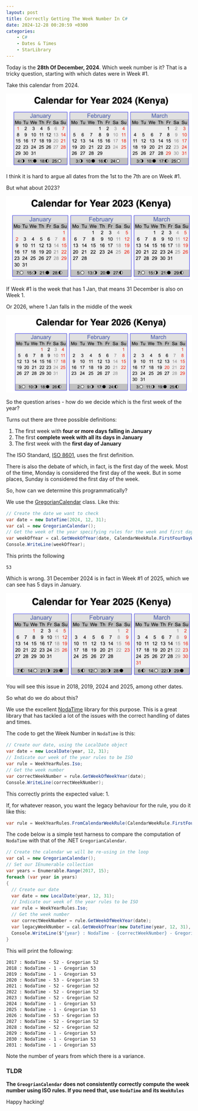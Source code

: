 ```yaml
---
layout: post
title: Correctly Getting The Week Number In C#
date: 2024-12-28 00:20:59 +0300
categories:	
    - C#
    - Dates & Times
    - StarLibrary
---
```


Today is the **28th Of December, 2024**. Which week number is it? That is a tricky question, starting with which dates were in Week #1.

Take this calendar from 2024.

![Calendar2024](../images/2024/12/Calendar2024.png)

I think it is hard to argue all dates from the 1st to the 7th are on Week #1.

But what about 2023?

![Calendar2023](../images/2024/12/Calendar2023.png)

If Week #1 is the week that has 1 Jan, that means 31 December is also on Week 1.

Or 2026, where 1 Jan falls in the middle of the week

![Calendar2026](../images/2024/12/Calendar2026.png)

So the question arises - how do we decide which is the first week of the year?

Turns out there are three possible definitions:

1. The first week with **four or more days falling in January**
2. The first **complete week with all its days in January**
3. The first week with the **first day of January**

The ISO Standard, [ISO 8601](https://en.wikipedia.org/wiki/ISO_8601), uses the first definition.

There is also the debate of which, in fact, is the first day of the week. Most of the time, Monday is considered the first day of the week. But in some places, Sunday is considered the first day of the week.

So, how can we determine this programmatically?

We use the [GregorianCalendar](https://learn.microsoft.com/en-us/dotnet/api/system.globalization.gregoriancalendar?view=net-9.0) class. Like this:

```csharp
// Create the date we want to check
var date = new DateTime(2024, 12, 31);
var cal = new GregorianCalendar();
// Get the week of the year specifying rules for the week and first day
var weekOfYear = cal.GetWeekOfYear(date, CalendarWeekRule.FirstFourDayWeek, DayOfWeek.Monday);
Console.WriteLine(weekOfYear);
```

This prints the following

```plaintext
53
```

Which is wrong. 31 December 2024 is in fact in Week #1 of 2025, which we can see has 5 days in January.

![Calendar2025](../images/2024/12/Calendar2025.png)

You will see this issue in 2018, 2019, 2024 and 2025, among other dates.

So what do we do about this?

We use the excellent [NodaTime](https://nodatime.org/) library for this purpose. This is a great library that has tackled a lot of the issues with the correct handling of dates and times.

The code to get the Week Number in `NodaTime` is this:

```csharp
// Create our date, using the LocalDate object
var date = new LocalDate(year, 12, 31);
// Indicate our week of the year rules to be ISO
var rule = WeekYearRules.Iso;
// Get the week number
var correctWeekNumber = rule.GetWeekOfWeekYear(date);
Console.WriteLine(correctWeekNumber);
```

This correctly prints the expected value: 1.

If, for whatever reason, you want the legacy behaviour for the rule, you do it like this:

```csharp
var rule = WeekYearRules.FromCalendarWeekRule(CalendarWeekRule.FirstFourDayWeek, DayOfWeek.Monday);
```

The code below is a simple test harness to compare the computation of `NodaTime` with that of the .NET `GregorianCalendar`.

```csharp
// Create the calendar we will be re-using in the loop
var cal = new GregorianCalendar();
// Set our IEnumerable collection
var years = Enumerable.Range(2017, 15);
foreach (var year in years)
{
  // Create our date
  var date = new LocalDate(year, 12, 31);
  // Indicate our week of the year rules to be ISO
  var rule = WeekYearRules.Iso;
  // Get the week number
  var correctWeekNumber = rule.GetWeekOfWeekYear(date);
  var legacyWeekNumber = cal.GetWeekOfYear(new DateTime(year, 12, 31), CalendarWeekRule.FirstFourDayWeek, DayOfWeek.Monday);
  Console.WriteLine($"{year} : NodaTime - {correctWeekNumber} - Gregorian {legacyWeekNumber}");
}
```

This will print the following:

```plaintext
2017 : NodaTime - 52 - Gregorian 52
2018 : NodaTime - 1 - Gregorian 53
2019 : NodaTime - 1 - Gregorian 53
2020 : NodaTime - 53 - Gregorian 53
2021 : NodaTime - 52 - Gregorian 52
2022 : NodaTime - 52 - Gregorian 52
2023 : NodaTime - 52 - Gregorian 52
2024 : NodaTime - 1 - Gregorian 53
2025 : NodaTime - 1 - Gregorian 53
2026 : NodaTime - 53 - Gregorian 53
2027 : NodaTime - 52 - Gregorian 52
2028 : NodaTime - 52 - Gregorian 52
2029 : NodaTime - 1 - Gregorian 53
2030 : NodaTime - 1 - Gregorian 53
2031 : NodaTime - 1 - Gregorian 53
```

Note the number of years from which there is a variance.

### TLDR

**The `GreogrianCalendar` does not consistently correctly compute the week number using ISO rules. If you need that, use `NodaTime` and its `WeekRules`**

Happy hacking!